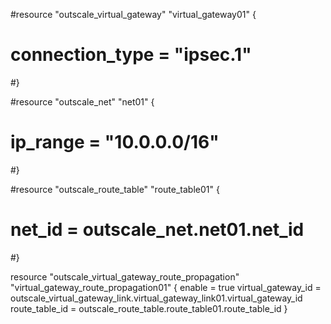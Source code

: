 #resource "outscale_virtual_gateway" "virtual_gateway01" {
#    connection_type = "ipsec.1"
#}

#resource "outscale_net" "net01" {
#    ip_range = "10.0.0.0/16"
#}

#resource "outscale_route_table" "route_table01" {
#    net_id = outscale_net.net01.net_id
#}

resource "outscale_virtual_gateway_route_propagation" "virtual_gateway_route_propagation01" {
    enable             = true
    virtual_gateway_id = outscale_virtual_gateway_link.virtual_gateway_link01.virtual_gateway_id
    route_table_id     = outscale_route_table.route_table01.route_table_id
}